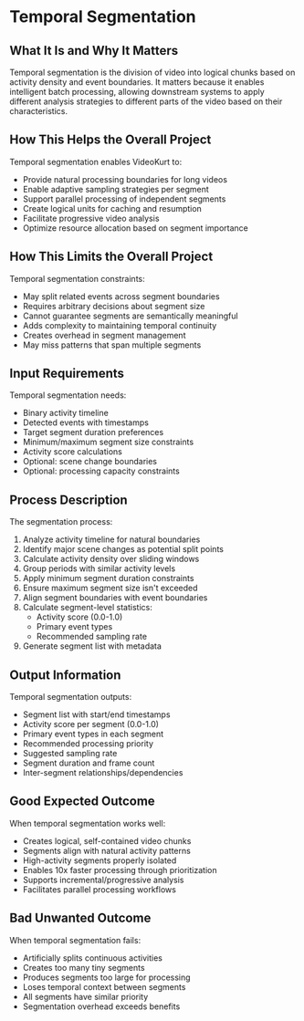 # Temporal Segmentation

## What It Is and Why It Matters
Temporal segmentation is the division of video into logical chunks based on activity density and event boundaries. It matters because it enables intelligent batch processing, allowing downstream systems to apply different analysis strategies to different parts of the video based on their characteristics.

## How This Helps the Overall Project
Temporal segmentation enables VideoKurt to:
- Provide natural processing boundaries for long videos
- Enable adaptive sampling strategies per segment
- Support parallel processing of independent segments
- Create logical units for caching and resumption
- Facilitate progressive video analysis
- Optimize resource allocation based on segment importance

## How This Limits the Overall Project
Temporal segmentation constraints:
- May split related events across segment boundaries
- Requires arbitrary decisions about segment size
- Cannot guarantee segments are semantically meaningful
- Adds complexity to maintaining temporal continuity
- Creates overhead in segment management
- May miss patterns that span multiple segments

## Input Requirements
Temporal segmentation needs:
- Binary activity timeline
- Detected events with timestamps
- Target segment duration preferences
- Minimum/maximum segment size constraints
- Activity score calculations
- Optional: scene change boundaries
- Optional: processing capacity constraints

## Process Description
The segmentation process:
1. Analyze activity timeline for natural boundaries
2. Identify major scene changes as potential split points
3. Calculate activity density over sliding windows
4. Group periods with similar activity levels
5. Apply minimum segment duration constraints
6. Ensure maximum segment size isn't exceeded
7. Align segment boundaries with event boundaries
8. Calculate segment-level statistics:
   - Activity score (0.0-1.0)
   - Primary event types
   - Recommended sampling rate
9. Generate segment list with metadata

## Output Information
Temporal segmentation outputs:
- Segment list with start/end timestamps
- Activity score per segment (0.0-1.0)
- Primary event types in each segment
- Recommended processing priority
- Suggested sampling rate
- Segment duration and frame count
- Inter-segment relationships/dependencies

## Good Expected Outcome
When temporal segmentation works well:
- Creates logical, self-contained video chunks
- Segments align with natural activity patterns
- High-activity segments properly isolated
- Enables 10x faster processing through prioritization
- Supports incremental/progressive analysis
- Facilitates parallel processing workflows

## Bad Unwanted Outcome
When temporal segmentation fails:
- Artificially splits continuous activities
- Creates too many tiny segments
- Produces segments too large for processing
- Loses temporal context between segments
- All segments have similar priority
- Segmentation overhead exceeds benefits